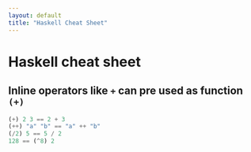 ```yaml
---
layout: default
title: "Haskell Cheat Sheet"
---
```


# Haskell cheat sheet

## Inline operators like `+` can pre used as function `(+)`

```haskell
(+) 2 3 == 2 + 3
(++) "a" "b" == "a" ++ "b"
(/2) 5 == 5 / 2
128 == (^8) 2
```
